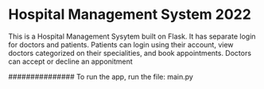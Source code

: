 # Hospital Management System 2022

This is a Hospital Management Sysytem built on Flask.
It has separate login for doctors and patients.
Patients can login using their account, view doctors categorized on their specialities, and book appointments.
Doctors can accept or decline an apponitment

###############
To run the app, run the file: main.py

